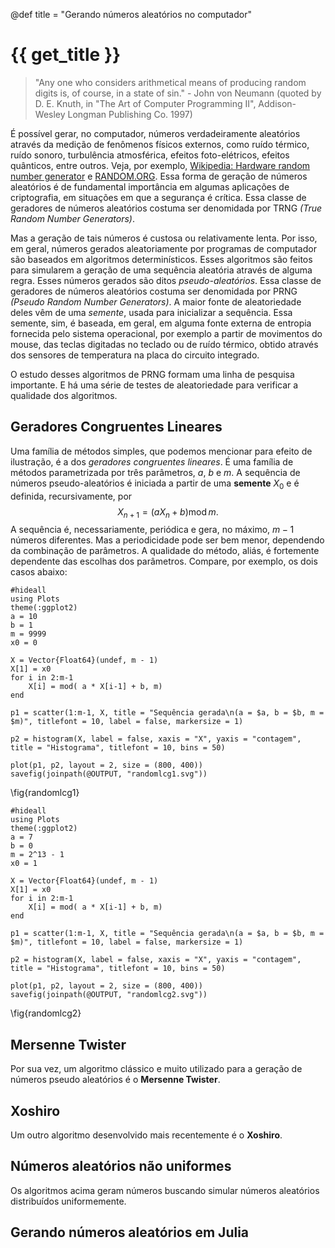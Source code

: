 @def title = "Gerando números aleatórios no computador"

# {{ get_title }}

> "Any one who considers arithmetical means of producing random digits is, of course, in a state of sin." - John von Neumann (quoted by D. E. Knuth, in "The Art of Computer Programming II", Addison-Wesley Longman Publishing Co. 1997)

É possível gerar, no computador, números verdadeiramente aleatórios através da medição de fenômenos físicos externos, como ruído térmico, ruído sonoro, turbulência atmosférica, efeitos foto-elétricos, efeitos quânticos, entre outros. Veja, por exemplo, [Wikipedia: Hardware random number generator](https://en.wikipedia.org/wiki/Hardware_random_number_generator) e [RANDOM.ORG](https://www.random.org). Essa forma de geração de números aleatórios é de fundamental importância em algumas aplicações de criptografia, em situações em que a segurança é crítica. Essa classe de geradores de números aleatórios costuma ser denomidada por TRNG *(True Random Number Generators)*.

Mas a geração de tais números é custosa ou relativamente lenta. Por isso, em geral, números gerados aleatoriamente por programas de computador são baseados em algoritmos determinísticos. Esses algoritmos são feitos para simularem a geração de uma sequência aleatória através de alguma regra. Esses números gerados são ditos *pseudo-aleatórios*. Essa classe de geradores de números aleatórios costuma ser denomidada por PRNG *(Pseudo Random Number Generators)*. A maior fonte de aleatoriedade deles vêm de uma *semente*, usada para inicializar a sequência. Essa semente, sim, é baseada, em geral, em alguma fonte externa de entropia fornecida pelo sistema operacional, por exemplo a partir de movimentos do mouse, das teclas digitadas no teclado ou de ruído térmico, obtido através dos sensores de temperatura na placa do circuito integrado.

O estudo desses algoritmos de PRNG formam uma linha de pesquisa importante. E há uma série de testes de aleatoriedade para verificar a qualidade dos algoritmos.

## Geradores Congruentes Lineares

Uma família de métodos simples, que podemos mencionar para efeito de ilustração, é a dos *geradores congruentes lineares*. É uma família de métodos parametrizada por três parâmetros, $a,$ $b$ e $m.$ A sequência de números pseudo-aleatórios é iniciada a partir de uma **semente** $X_0$ e é definida, recursivamente, por
$$
X_{n+1} = (a X_n + b) \operatorname{mod} m.
$$
A sequência é, necessariamente, periódica e gera, no máximo, $m-1$ números diferentes. Mas a periodicidade pode ser bem menor, dependendo da combinação de parâmetros. A qualidade do método, aliás, é fortemente dependente das escolhas dos parâmetros. Compare, por exemplo, os dois casos abaixo:
```julia:randomlcg1
#hideall
using Plots
theme(:ggplot2)
a = 10
b = 1
m = 9999
x0 = 0

X = Vector{Float64}(undef, m - 1)
X[1] = x0 
for i in 2:m-1
    X[i] = mod( a * X[i-1] + b, m)
end

p1 = scatter(1:m-1, X, title = "Sequência gerada\n(a = $a, b = $b, m = $m)", titlefont = 10, label = false, markersize = 1)

p2 = histogram(X, label = false, xaxis = "X", yaxis = "contagem", title = "Histograma", titlefont = 10, bins = 50)

plot(p1, p2, layout = 2, size = (800, 400))
savefig(joinpath(@OUTPUT, "randomlcg1.svg"))
```
\fig{randomlcg1}

```julia:randomlcg2
#hideall
using Plots
theme(:ggplot2)
a = 7
b = 0
m = 2^13 - 1
x0 = 1

X = Vector{Float64}(undef, m - 1)
X[1] = x0 
for i in 2:m-1
    X[i] = mod( a * X[i-1] + b, m)
end

p1 = scatter(1:m-1, X, title = "Sequência gerada\n(a = $a, b = $b, m = $m)", titlefont = 10, label = false, markersize = 1)

p2 = histogram(X, label = false, xaxis = "X", yaxis = "contagem", title = "Histograma", titlefont = 10, bins = 50)

plot(p1, p2, layout = 2, size = (800, 400))
savefig(joinpath(@OUTPUT, "randomlcg2.svg"))
```
\fig{randomlcg2}

## Mersenne Twister

Por sua vez, um algoritmo clássico e muito utilizado para a geração de números pseudo aleatórios é o **Mersenne Twister**.

## Xoshiro

Um outro algoritmo desenvolvido mais recentemente é o **Xoshiro**.

## Números aleatórios não uniformes

Os algoritmos acima geram números buscando simular números aleatórios distribuídos uniformemente.

## Gerando números aleatórios em Julia
